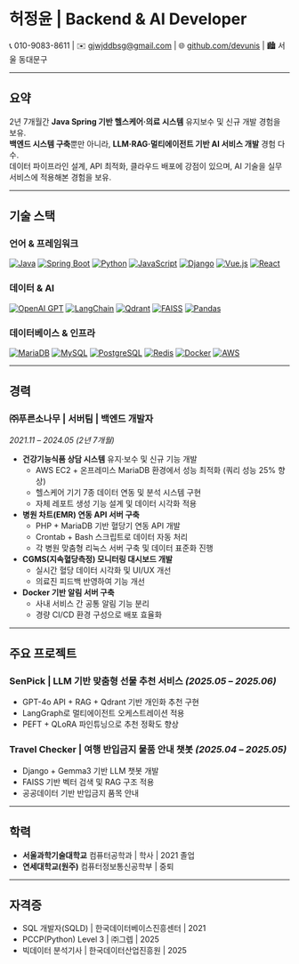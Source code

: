 # 허정윤 | Backend & AI Developer

📞 010-9083-8611 | ✉️ [gjwjddbsg@gmail.com](mailto:gjwjddbsg@gmail.com) | 🌐 [github.com/devunis](https://github.com/devunis) | 🏙 서울 동대문구  

---

## 요약
2년 7개월간 **Java Spring 기반 헬스케어·의료 시스템** 유지보수 및 신규 개발 경험을 보유.  
**백엔드 시스템 구축**뿐만 아니라, **LLM·RAG·멀티에이전트 기반 AI 서비스 개발** 경험 다수.  
데이터 파이프라인 설계, API 최적화, 클라우드 배포에 강점이 있으며, AI 기술을 실무 서비스에 적용해본 경험을 보유.

---

## 기술 스택
### 언어 & 프레임워크
[![Java](https://img.shields.io/badge/Java-007396?logo=java&logoColor=white)](https://www.java.com/) 
[![Spring Boot](https://img.shields.io/badge/SpringBoot-6DB33F?logo=springboot&logoColor=white)](https://spring.io/projects/spring-boot) 
[![Python](https://img.shields.io/badge/Python-3776AB?logo=python&logoColor=white)](https://www.python.org/) 
[![JavaScript](https://img.shields.io/badge/JavaScript-F7DF1E?logo=javascript&logoColor=black)](https://developer.mozilla.org/en-US/docs/Web/JavaScript) 
[![Django](https://img.shields.io/badge/Django-092E20?logo=django&logoColor=white)](https://www.djangoproject.com/) 
[![Vue.js](https://img.shields.io/badge/Vue.js-4FC08D?logo=vue.js&logoColor=white)](https://vuejs.org/) 
[![React](https://img.shields.io/badge/React-61DAFB?logo=react&logoColor=black)](https://react.dev/) 

### 데이터 & AI
[![OpenAI GPT](https://img.shields.io/badge/OpenAI_GPT-412991?logo=openai&logoColor=white)](https://platform.openai.com/) 
[![LangChain](https://img.shields.io/badge/LangChain-0B0B0B?logo=chainlink&logoColor=white)](https://www.langchain.com/) 
[![Qdrant](https://img.shields.io/badge/Qdrant-FF6F00?logo=qdrant&logoColor=white)](https://qdrant.tech/) 
[![FAISS](https://img.shields.io/badge/FAISS-00BFB3?logo=apache&logoColor=white)](https://github.com/facebookresearch/faiss) 
[![Pandas](https://img.shields.io/badge/Pandas-150458?logo=pandas&logoColor=white)](https://pandas.pydata.org/) 

### 데이터베이스 & 인프라
[![MariaDB](https://img.shields.io/badge/MariaDB-003545?logo=mariadb&logoColor=white)](https://mariadb.org/) 
[![MySQL](https://img.shields.io/badge/MySQL-4479A1?logo=mysql&logoColor=white)](https://www.mysql.com/) 
[![PostgreSQL](https://img.shields.io/badge/PostgreSQL-4169E1?logo=postgresql&logoColor=white)](https://www.postgresql.org/) 
[![Redis](https://img.shields.io/badge/Redis-DC382D?logo=redis&logoColor=white)](https://redis.io/) 
[![Docker](https://img.shields.io/badge/Docker-2496ED?logo=docker&logoColor=white)](https://www.docker.com/) 
[![AWS](https://img.shields.io/badge/AWS-FF9900?logo=amazon-aws&logoColor=white)](https://aws.amazon.com/)

---

## 경력

### ㈜푸른소나무 | 서버팀 | 백엔드 개발자  
*2021.11 – 2024.05 (2년 7개월)*  
- **건강기능식품 상담 시스템** 유지·보수 및 신규 기능 개발  
  - AWS EC2 + 온프레미스 MariaDB 환경에서 성능 최적화 (쿼리 성능 25% 향상)  
  - 헬스케어 기기 7종 데이터 연동 및 분석 시스템 구현  
  - 자체 레포트 생성 기능 설계 및 데이터 시각화 적용  
- **병원 차트(EMR) 연동 API 서버 구축**  
  - PHP + MariaDB 기반 혈당기 연동 API 개발  
  - Crontab + Bash 스크립트로 데이터 자동 처리  
  - 각 병원 맞춤형 리눅스 서버 구축 및 데이터 표준화 진행  
- **CGMS(지속혈당측정) 모니터링 대시보드 개발**  
  - 실시간 혈당 데이터 시각화 및 UI/UX 개선  
  - 의료진 피드백 반영하여 기능 개선  
- **Docker 기반 알림 서버 구축**  
  - 사내 서비스 간 공통 알림 기능 분리  
  - 경량 CI/CD 환경 구성으로 배포 효율화  

---

## 주요 프로젝트

### SenPick | LLM 기반 맞춤형 선물 추천 서비스 *(2025.05 – 2025.06)*  
- GPT-4o API + RAG + Qdrant 기반 개인화 추천 구현  
- LangGraph로 멀티에이전트 오케스트레이션 적용  
- PEFT + QLoRA 파인튜닝으로 추천 정확도 향상  

### Travel Checker | 여행 반입금지 물품 안내 챗봇 *(2025.04 – 2025.05)*  
- Django + Gemma3 기반 LLM 챗봇 개발  
- FAISS 기반 벡터 검색 및 RAG 구조 적용  
- 공공데이터 기반 반입금지 품목 안내  

---

## 학력
- **서울과학기술대학교** 컴퓨터공학과 | 학사 | 2021 졸업  
- **연세대학교(원주)** 컴퓨터정보통신공학부 | 중퇴  

---

## 자격증
- SQL 개발자(SQLD) | 한국데이터베이스진흥센터 | 2021  
- PCCP(Python) Level 3 | ㈜그렙 | 2025  
- 빅데이터 분석기사 | 한국데이터산업진흥원 | 2025  
